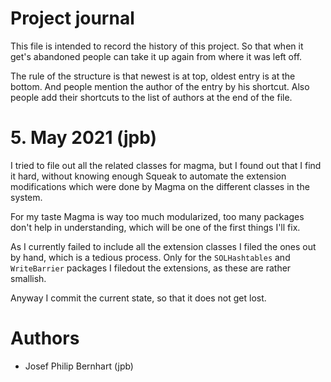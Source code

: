 # Project journal

This file is intended to record the history of this project. So that
when it get's abandoned people can take it up again from where it was
left off.

The rule of the structure is that newest is at top, oldest
entry is at the bottom. And people mention the author of the entry
by his shortcut. Also people add their shortcuts to the list of
authors at the end of the file.

# 5. May 2021 (jpb)

I tried to file out all the related classes for magma, but I found
out that I find it hard, without knowing enough Squeak to automate
the extension modifications which were done by Magma on the different
classes in the system.

For my taste Magma is way too much modularized, too many packages
don't help in understanding, which will be one of the first things
I'll fix.

As I currently failed to include all the extension classes I filed
the ones out by hand, which is a tedious process. Only for the
`SOLHashtables` and `WriteBarrier` packages I filedout the extensions,
as these are rather smallish.

Anyway I commit the current state, so that it does not get lost.

# Authors

- Josef Philip Bernhart (jpb)
